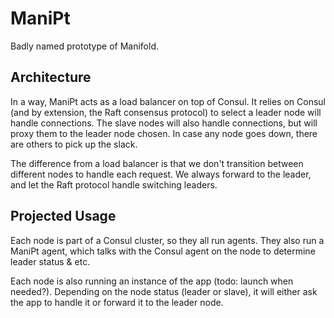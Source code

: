 # ManiPt
Badly named prototype of Manifold.

## Architecture

In a way, ManiPt acts as a load balancer on top of Consul. It relies on
Consul (and by extension, the Raft consensus protocol) to select a
leader node will handle connections. The slave nodes will also handle
connections, but will proxy them to the leader node chosen. In case any
node goes down, there are others to pick up the slack.

The difference from a load balancer is that we don't transition between
different nodes to handle each request. We always forward to the leader,
and let the Raft protocol handle switching leaders.

## Projected Usage

Each node is part of a Consul cluster, so they all run agents. They also
run a ManiPt agent, which talks with the Consul agent on the node to
determine leader status & etc.

Each node is also running an instance of the app (todo: launch when
needed?). Depending on the node status (leader or slave), it will either
ask the app to handle it or forward it to the leader node.
